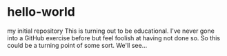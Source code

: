 # hello-world
my initial repository
This is turning out to be educational. I've never gone into a GitHub exercise before but feel foolish at having not done so. So this could be a turning point of some sort. We'll see...
